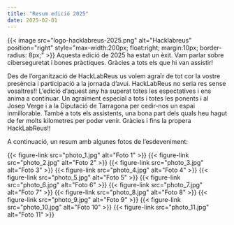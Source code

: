 ```yaml
---
title: "Resum edició 2025"
date: 2025-02-01
---
```


{{< image src="logo-hacklabreus-2025.png" alt="Hacklabreus" position="right" style="max-width:200px; float:right; margin:10px; border-radius: 8px;" >}}
Aquesta edició de 2025 ha estat un èxit. Vam parlar sobre ciberseguretat i bones pràctiques. Gràcies a tots els que hi van assistir!

Des de l’organització de HackLabReus us volem agraïr de tot cor la vostre presència i participació a la jornada d’avui. HackLabReus no seria res sense vosaltres!! L’edició d’aquest any ha superat totes les espectatives i ens anima a continuar.  Un agraïment especial a tots i totes les ponents i al Josep Verge i a la Diputació de Tarragona per cedir-nos un espai inmillorable. També a tots els assistents, una bona part dels quals heu hagut de fer molts kilometres per poder venir. Gràcies i fins la propera HackLabReus!!

A continuació, un resum amb algunes fotos de l’esdeveniment:

{{< figure-link src="photo_1.jpg" alt="Foto 1" >}}
{{< figure-link src="photo_2.jpg" alt="Foto 2" >}}
{{< figure-link src="photo_3.jpg" alt="Foto 3" >}}
{{< figure-link src="photo_4.jpg" alt="Foto 4" >}}
{{< figure-link src="photo_5.jpg" alt="Foto 5" >}}
{{< figure-link src="photo_6.jpg" alt="Foto 6" >}}
{{< figure-link src="photo_7.jpg" alt="Foto 7" >}}
{{< figure-link src="photo_8.jpg" alt="Foto 8" >}}
{{< figure-link src="photo_9.jpg" alt="Foto 9" >}}
{{< figure-link src="photo_10.jpg" alt="Foto 10" >}}
{{< figure-link src="photo_11.jpg" alt="Foto 11" >}}

